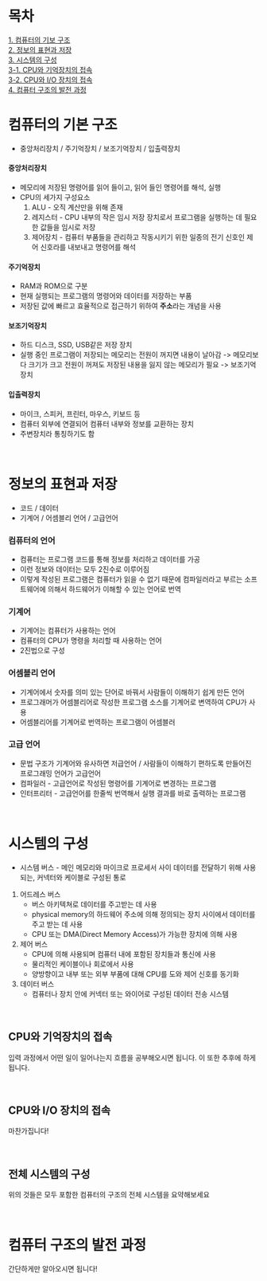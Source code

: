 # 목차 
[1. 컴퓨터의 기보 구조](#컴퓨터의-기본-구조) <br>
[2. 정보의 표현과 저장](#정보의-표현과-저장) <br>
[3. 시스템의 구성](#시스템의-구성) <br>
[3-1. CPU와 기억장치의 접속](#cpu와-기억장치의-접속) <br>
[3-2. CPU와 I/O 장치의 접속](#cpu와-io-장치의-접속) <br>
[4. 컴퓨터 구조의 발전 과정](#컴퓨터-구조의-발전-과정) <br>

# 컴퓨터의 기본 구조

* 중앙처리장치 / 주기억장치 / 보조기억장치 / 입출력장치
#### 중앙처리장치
* 메모리에 저장된 명령어를 읽어 들이고, 읽어 들인 명령어를 해석, 실행
* CPU의 세가지 구성요소
    1. ALU - 오직 계산만을 위해 존재
    2. 레지스터 - CPU 내부의 작은 임시 저장 장치로서 프로그램을 실행하는 데 필요한 값들을 임시로 저장
    3. 제어장치 - 컴퓨터 부품들을 관리하고 작동시키기 위한 일종의 전기 신호인 제어 신호라를 내보내고 명령어를 해석

#### 주기억장치
* RAM과 ROM으로 구분
* 현재 실행되는 프로그램의 명령어와 데이터를 저장하는 부품
* 저장된 값에 빠르고 효율적으로 접근하기 위하여 **주소**라는 개념을 사용

#### 보조기억장치
* 하드 디스크, SSD, USB같은 저장 장치
* 실행 중인 프로그램이 저장되는 메모리는 전원이 꺼지면 내용이 날아감 -> 메모리보다 크기가 크고 전원이 꺼져도 저장된 내용을 잃지 않는 메모리가 필요 -> 보조기억장치

#### 입출력장치
* 마이크, 스피커, 프린터, 마우스, 키보드 등
* 컴퓨터 외부에 연결되어 컴퓨터 내부와 정보를 교환하는 장치
* 주변장치라 통칭하기도 함

<br>

# 정보의 표현과 저장 
* 코드 / 데이터
* 기계어 / 어셈블리 언어 / 고급언어
### 컴퓨터의 언어
* 컴퓨터는 프로그램 코드를 통해 정보를 처리하고 데이터를 가공
* 이런 정보와 데이터는 모두 2진수로 이루어짐
* 이렇게 작성된 프로그램은 컴퓨터가 읽을 수 없기 때문에 컴파일러라고 부르는 소프트웨어에 의해서 하드웨어가 이해할 수 있는 언어로 번역

### 기계어
* 기계어는 컴퓨터가 사용하는 언어
* 컴퓨터의 CPU가 명령을 처리할 때 사용하는 언어
* 2진법으로 구성

### 어셈블리 언어
* 기계어에서 숫자를 의미 있는 단어로 바꿔서 사람들이 이해하기 쉽게 만든 언어
* 프로그래머가 어셈블리어로 작성한 프로그램 소스를 기계어로 변역하여 CPU가 사용
* 어셈블리어를 기계어로 번역하는 프로그램이 어셈블러

### 고급 언어
* 문법 구조가 기계어와 유사하면 저급언어 / 사람들이 이해하기 편하도록 만들어진 프로그래밍 언어가 고급언어
* 컴파일러 - 고급언어로 작성된 명령어를 기계어로 변경하는 프로그램
* 인터프리터 - 고급언어를 한줄씩 번역해서 실행 결과를 바로 출력하는 프로그램

<br>

# 시스템의 구성 
* 시스템 버스 - 메인 메모리와 마이크로 프로세서 사이 데이터를 전달하기 위해 사용되는, 커넥터와 케이블로 구성된 통로
1. 어드레스 버스
    * 버스 아키텍쳐로 데이터를 주고받는 데 사용
    * physical memory의 하드웨어 주소에 의해 정의되는 장치 사이에서 데이터를 주고 받는 데 사용
    * CPU 또는 DMA(Direct Memory Access)가 가능한 장치에 의해 사용
2. 제어 버스
    * CPU에 의해 사용되며 컴퓨터 내에 포함된 장치들과 통신에 사용
    * 물리적인 케이블이나 회로에서 사용
    * 양방향이고 내부 또는 외부 부품에 대해 CPU를 도와 제어 신호를 동기화
3. 데이터 버스
    * 컴퓨터나 장치 안에 커넥터 또는 와이어로 구성된 데이터 전송 시스템

<br>

## CPU와 기억장치의 접속
입력 과정에서 어떤 일이 일어나는지 흐름을 공부해오시면 됩니다. 이 또한 추후에 하게 됩니다. 

<br>

## CPU와 I/O 장치의 접속
마찬가집니다!

<br>

## 전체 시스템의 구성
위의 것들은 모두 포함한 컴퓨터의 구조의 전체 시스템을 요약해보세요 

<br>

# 컴퓨터 구조의 발전 과정 
간단하게만 알아오시면 됩니다! 

<br>